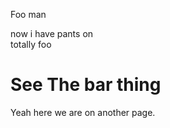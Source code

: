 Foo man
<div id='chunk'>now i have pants on</div>
totally foo

# See The bar thing

Yeah here we are on another page.

